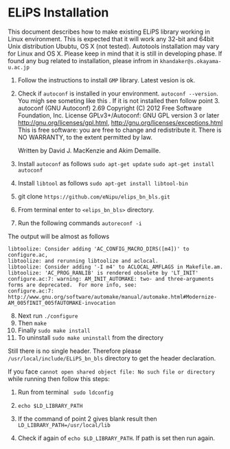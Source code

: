 # ELiPS Installation
This document describes how to make existing ELiPS library working in Linux environment. This is expected that it will work any 32-bit and 64bit Unix distribution Ububtu, OS X (not tested). Autotools installation may vary for Linux and OS X. Please keep in mind that it is still in developing phase. If found any bug related to installation, please infrom in `khandaker@s.okayama-u.ac.jp`


1. Follow the instructions to install `GMP` library. Latest vesion is ok.
2. Check if `autoconf` is installed in your environment. `autoconf --version`. You migh see someting like this . If it is not installed then follow point 3.
    autoconf (GNU Autoconf) 2.69
    Copyright (C) 2012 Free Software Foundation, Inc.
    License GPLv3+/Autoconf: GNU GPL version 3 or later
    <http://gnu.org/licenses/gpl.html>, <http://gnu.org/licenses/exceptions.html>
    This is free software: you are free to change and redistribute it.
    There is NO WARRANTY, to the extent permitted by law.
    
    Written by David J. MacKenzie and Akim Demaille.
3. Install `autoconf`  as follows 
    `sudo apt-get update`
    `sudo apt-get install autoconf`
4. Install `libtool` as follows 
    `sudo apt-get install libtool-bin`
5. git clone `https://github.com/eNipu/elips_bn_bls.git`
6. From terminal enter to `<elips_bn_bls>` directory.
7. Run the following commands 
    `autoreconf -i`

The output will be almost as follows

    libtoolize: Consider adding 'AC_CONFIG_MACRO_DIRS([m4])' to configure.ac,
    libtoolize: and rerunning libtoolize and aclocal.
    libtoolize: Consider adding '-I m4' to ACLOCAL_AMFLAGS in Makefile.am.
    libtoolize: 'AC_PROG_RANLIB' is rendered obsolete by 'LT_INIT'
    configure.ac:7: warning: AM_INIT_AUTOMAKE: two- and three-arguments forms are deprecated.  For more info, see:
    configure.ac:7: http://www.gnu.org/software/automake/manual/automake.html#Modernize-AM_005fINIT_005fAUTOMAKE-invocation 
8. Next run `./configure` 
9. Then `make`
10. Finally `sudo make install`
10. To uninstall `sudo make uninstall` from the directory

Still there is no single header. Therefore please `/usr/local/include/ELiPS_bn_bls` directory to get the header declaration. 

If you face `cannot open shared object file: No such file or directory` while running then follow this steps:

1. Run from terminal 
   ` sudo ldconfig`


2. 
    `echo $LD_LIBRARY_PATH`


3. If the command of point 2 gives blank result then
    `LD_LIBRARY_PATH=/usr/local/lib`
4. Check if again of `echo $LD_LIBRARY_PATH`. If path is set then run again.

